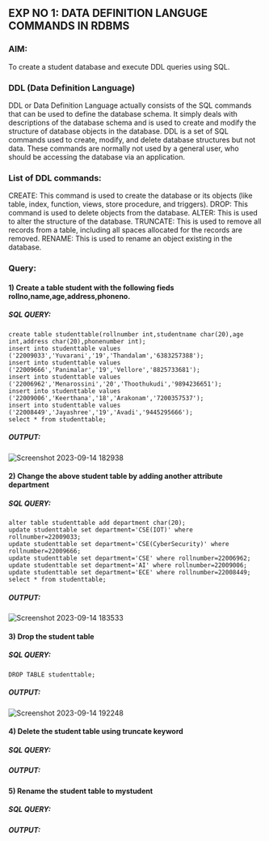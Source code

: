 ## EXP NO 1: DATA DEFINITION LANGUGE COMMANDS IN RDBMS
### AIM:
To create a student database and execute DDL queries using SQL.

### DDL (Data Definition Language)
DDL or Data Definition Language actually consists of the SQL commands that can be used to define the database schema. It simply deals with descriptions of the database schema and is used to create and modify the structure of database objects in the database. DDL is a set of SQL commands used to create, modify, and delete database structures but not data. These commands are normally not used by a general user, who should be accessing the database via an application.
### List of DDL commands:
CREATE: This command is used to create the database or its objects (like table, index, function, views, store procedure, and triggers). DROP: This command is used to delete objects from the database. ALTER: This is used to alter the structure of the database. TRUNCATE: This is used to remove all records from a table, including all spaces allocated for the records are removed. RENAME: This is used to rename an object existing in the database.
### Query:
#### 1) Create a table student with the following fieds rollno,name,age,address,phoneno.
##### SQL QUERY:
```
create table studenttable(rollnumber int,studentname char(20),age int,address char(20),phonenumber int);
insert into studenttable values ('22009033','Yuvarani','19','Thandalam','6383257388');
insert into studenttable values ('22009666','Panimalar','19','Vellore','8825733681');
insert into studenttable values ('22006962','Menarossini','20','Thoothukudi','9894236651');
insert into studenttable values ('22009006','Keerthana','18','Arakonam','7200357537');
insert into studenttable values ('22008449','Jayashree','19','Avadi','9445295666');
select * from studenttable;
```
##### OUTPUT:
![Screenshot 2023-09-14 182938](https://github.com/Yuvaranithulasingam/F2_DBMS/assets/121418522/6cb91567-e255-4bb1-b4b7-86569f3fb534)

#### 2) Change the above student table by adding another attribute department
##### SQL QUERY:
```
alter table studenttable add department char(20);
update studenttable set department='CSE(IOT)' where rollnumber=22009033;
update studenttable set department='CSE(CyberSecurity)' where rollnumber=22009666;
update studenttable set department='CSE' where rollnumber=22006962;
update studenttable set department='AI' where rollnumber=22009006;
update studenttable set department='ECE' where rollnumber=22008449;
select * from studenttable;
```
##### OUTPUT:
![Screenshot 2023-09-14 183533](https://github.com/Yuvaranithulasingam/F2_DBMS/assets/121418522/52669bdc-ff57-4935-a255-7b8e6e15a4f9)

#### 3) Drop the student table
##### SQL QUERY:
```
DROP TABLE studenttable;
```
##### OUTPUT:
![Screenshot 2023-09-14 192248](https://github.com/Yuvaranithulasingam/F2_DBMS/assets/121418522/2f804b25-13c2-4c68-844f-80c41d02a1b8)

#### 4) Delete the student table using truncate keyword
##### SQL QUERY:

##### OUTPUT:
#### 5) Rename the student table to mystudent
##### SQL QUERY:
##### OUTPUT:
